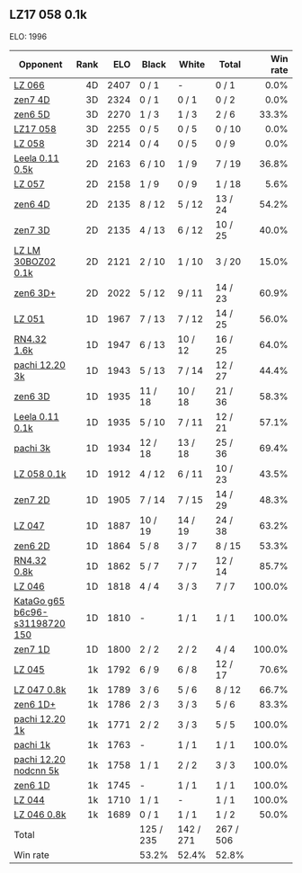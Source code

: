 ## LZ17 058 0.1k ##

ELO: 1996

Opponent | Rank | ELO | Black | White | Total | Win rate
---------|-----:|----:|-------|-------|-------|-------:
[LZ 066](LZ%20066.md) | 4D | 2407 | 0 / 1 | - | 0 / 1 | 0.0%
[zen7 4D](zen7%204D.md) | 3D | 2324 | 0 / 1 | 0 / 1 | 0 / 2 | 0.0%
[zen6 5D](zen6%205D.md) | 3D | 2270 | 1 / 3 | 1 / 3 | 2 / 6 | 33.3%
[LZ17 058](LZ17%20058.md) | 3D | 2255 | 0 / 5 | 0 / 5 | 0 / 10 | 0.0%
[LZ 058](LZ%20058.md) | 3D | 2214 | 0 / 4 | 0 / 5 | 0 / 9 | 0.0%
[Leela 0.11 0.5k](Leela%200.11%200.5k.md) | 2D | 2163 | 6 / 10 | 1 / 9 | 7 / 19 | 36.8%
[LZ 057](LZ%20057.md) | 2D | 2158 | 1 / 9 | 0 / 9 | 1 / 18 | 5.6%
[zen6 4D](zen6%204D.md) | 2D | 2135 | 8 / 12 | 5 / 12 | 13 / 24 | 54.2%
[zen7 3D](zen7%203D.md) | 2D | 2135 | 4 / 13 | 6 / 12 | 10 / 25 | 40.0%
[LZ LM 30BOZ02 0.1k](LZ%20LM%2030BOZ02%200.1k.md) | 2D | 2121 | 2 / 10 | 1 / 10 | 3 / 20 | 15.0%
[zen6 3D+](zen6%203D+.md) | 2D | 2022 | 5 / 12 | 9 / 11 | 14 / 23 | 60.9%
[LZ 051](LZ%20051.md) | 1D | 1967 | 7 / 13 | 7 / 12 | 14 / 25 | 56.0%
[RN4.32 1.6k](RN4.32%201.6k.md) | 1D | 1947 | 6 / 13 | 10 / 12 | 16 / 25 | 64.0%
[pachi 12.20 3k](pachi%2012.20%203k.md) | 1D | 1943 | 5 / 13 | 7 / 14 | 12 / 27 | 44.4%
[zen6 3D](zen6%203D.md) | 1D | 1935 | 11 / 18 | 10 / 18 | 21 / 36 | 58.3%
[Leela 0.11 0.1k](Leela%200.11%200.1k.md) | 1D | 1935 | 5 / 10 | 7 / 11 | 12 / 21 | 57.1%
[pachi 3k](pachi%203k.md) | 1D | 1934 | 12 / 18 | 13 / 18 | 25 / 36 | 69.4%
[LZ 058 0.1k](LZ%20058%200.1k.md) | 1D | 1912 | 4 / 12 | 6 / 11 | 10 / 23 | 43.5%
[zen7 2D](zen7%202D.md) | 1D | 1905 | 7 / 14 | 7 / 15 | 14 / 29 | 48.3%
[LZ 047](LZ%20047.md) | 1D | 1887 | 10 / 19 | 14 / 19 | 24 / 38 | 63.2%
[zen6 2D](zen6%202D.md) | 1D | 1864 | 5 / 8 | 3 / 7 | 8 / 15 | 53.3%
[RN4.32 0.8k](RN4.32%200.8k.md) | 1D | 1862 | 5 / 7 | 7 / 7 | 12 / 14 | 85.7%
[LZ 046](LZ%20046.md) | 1D | 1818 | 4 / 4 | 3 / 3 | 7 / 7 | 100.0%
[KataGo g65 b6c96-s31198720 150](KataGo%20g65%20b6c96-s31198720%20150.md) | 1D | 1810 | - | 1 / 1 | 1 / 1 | 100.0%
[zen7 1D](zen7%201D.md) | 1D | 1800 | 2 / 2 | 2 / 2 | 4 / 4 | 100.0%
[LZ 045](LZ%20045.md) | 1k | 1792 | 6 / 9 | 6 / 8 | 12 / 17 | 70.6%
[LZ 047 0.8k](LZ%20047%200.8k.md) | 1k | 1789 | 3 / 6 | 5 / 6 | 8 / 12 | 66.7%
[zen6 1D+](zen6%201D+.md) | 1k | 1786 | 2 / 3 | 3 / 3 | 5 / 6 | 83.3%
[pachi 12.20 1k](pachi%2012.20%201k.md) | 1k | 1771 | 2 / 2 | 3 / 3 | 5 / 5 | 100.0%
[pachi 1k](pachi%201k.md) | 1k | 1763 | - | 1 / 1 | 1 / 1 | 100.0%
[pachi 12.20 nodcnn 5k](pachi%2012.20%20nodcnn%205k.md) | 1k | 1758 | 1 / 1 | 2 / 2 | 3 / 3 | 100.0%
[zen6 1D](zen6%201D.md) | 1k | 1745 | - | 1 / 1 | 1 / 1 | 100.0%
[LZ 044](LZ%20044.md) | 1k | 1710 | 1 / 1 | - | 1 / 1 | 100.0%
[LZ 046 0.8k](LZ%20046%200.8k.md) | 1k | 1689 | 0 / 1 | 1 / 1 | 1 / 2 | 50.0%
Total | | | 125 / 235 | 142 / 271 | 267 / 506 | 
Win rate| | | 53.2% | 52.4% | 52.8% | 
